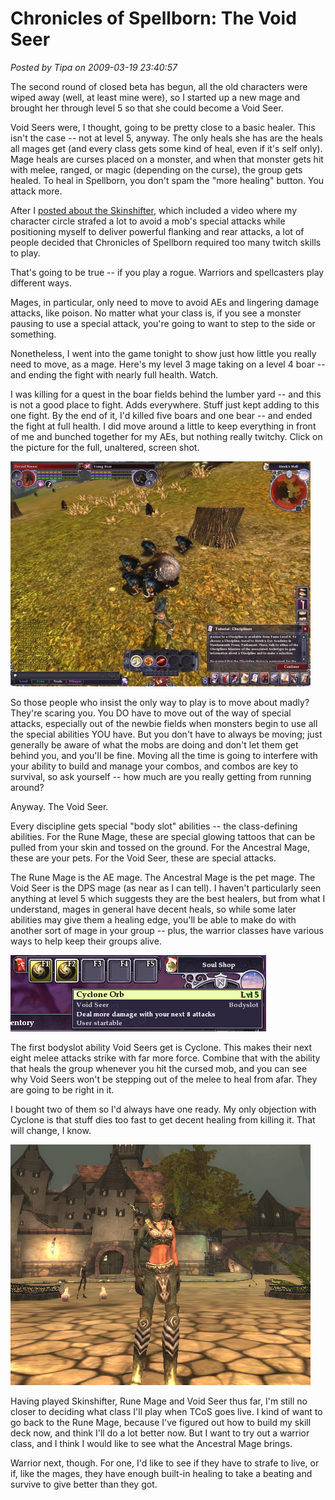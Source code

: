 # Chronicles of Spellborn: The Void Seer

*Posted by Tipa on 2009-03-19 23:40:57*

The second round of closed beta has begun, all the old characters were wiped away (well, at least mine were), so I started up a new mage and brought her through level 5 so that she could become a Void Seer.

Void Seers were, I thought, going to be pretty close to a basic healer. This isn't the case -- not at level 5, anyway. The only heals she has are the heals all mages get (and every class gets some kind of heal, even if it's self only). Mage heals are curses placed on a monster, and when that monster gets hit with melee, ranged, or magic (depending on the curse), the group gets healed. To heal in Spellborn, you don't spam the "more healing" button. You attack more.

After I [posted about the Skinshifter](../../../index.php/2009/03/16/chronicles-of-spellborn-the-skinshifter/), which included a video where my character circle strafed a lot to avoid a mob's special attacks while positioning myself to deliver powerful flanking and rear attacks, a lot of people decided that Chronicles of Spellborn required too many twitch skills to play.

That's going to be true -- if you play a rogue. Warriors and spellcasters play different ways.

Mages, in particular, only need to move to avoid AEs and lingering damage attacks, like poison. No matter what your class is, if you see a monster pausing to use a special attack, you're going to want to step to the side or something.

Nonetheless, I went into the game tonight to show just how little you really need to move, as a mage. Here's my level 3 mage taking on a level 4 boar -- and ending the fight with nearly full health. Watch.



I was killing for a quest in the boar fields behind the lumber yard -- and this is not a good place to fight. Adds everywhere. Stuff just kept adding to this one fight. By the end of it, I'd killed five boars and one bear -- and ended the fight at full health. I did move around a little to keep everything in front of me and bunched together for my AEs, but nothing really twitchy. Click on the picture for the full, unaltered, screen shot.

[![sb_client-2009-03-19-21-14-17-42](../../../uploads/2009/03/sb_client-2009-03-19-21-14-17-42-480x360.jpg "sb_client-2009-03-19-21-14-17-42")](../../../uploads/2009/03/sb_client-2009-03-19-21-14-17-42.jpg)

So those people who insist the only way to play is to move about madly? They're scaring you. You DO have to move out of the way of special attacks, especially out of the newbie fields when monsters begin to use all the special abilities YOU have. But you don't have to always be moving; just generally be aware of what the mobs are doing and don't let them get behind you, and you'll be fine. Moving all the time is going to interfere with your ability to build and manage your combos, and combos are key to survival, so ask yourself -- how much are you really getting from running around?

Anyway. The Void Seer.

Every discipline gets special "body slot" abilities -- the class-defining abilities. For the Rune Mage, these are special glowing tattoos that can be pulled from your skin and tossed on the ground. For the Ancestral Mage, these are your pets. For the Void Seer, these are special attacks.

The Rune Mage is the AE mage. The Ancestral Mage is the pet mage. The Void Seer is the DPS mage (as near as I can tell). I haven't particularly seen anything at level 5 which suggests they are the best healers, but from what I understand, mages in general have decent heals, so while some later abilities may give them a healing edge, you'll be able to make do with another sort of mage in your group -- plus, the warrior classes have various ways to help keep their groups alive.

![sb_client-2009-03-19-21-27-18-69](../../../uploads/2009/03/sb_client-2009-03-19-21-27-18-69.jpg "sb_client-2009-03-19-21-27-18-69")

The first bodyslot ability Void Seers get is Cyclone. This makes their next eight melee attacks strike with far more force. Combine that with the ability that heals the group whenever you hit the cursed mob, and you can see why Void Seers won't be stepping out of the melee to heal from afar. They are going to be right in it.

I bought two of them so I'd always have one ready. My only objection with Cyclone is that stuff dies too fast to get decent healing from killing it. That will change, I know.

![sb_client-2009-03-19-22-05-35-78](../../../uploads/2009/03/sb_client-2009-03-19-22-05-35-78.jpg "sb_client-2009-03-19-22-05-35-78")

Having played Skinshifter, Rune Mage and Void Seer thus far, I'm still no closer to deciding what class I'll play when TCoS goes live. I kind of want to go back to the Rune Mage, because I've figured out how to build my skill deck now, and think I'll do a lot better now. But I want to try out a warrior class, and I think I would like to see what the Ancestral Mage brings.

Warrior next, though. For one, I'd like to see if they have to strafe to live, or if, like the mages, they have enough built-in healing to take a beating and survive to give better than they got.


